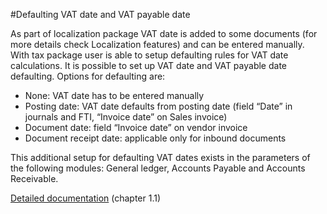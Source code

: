 
#Defaulting VAT date and VAT payable date

As part of localization package VAT date is added to some documents (for more details check Localization features) and can be entered manually. With tax package user is able to setup defaulting rules for VAT date calculations. It is possible to set up VAT date and VAT payable date defaulting. Options for defaulting are:
-	None: VAT date has to be entered manually
-	Posting date: VAT date defaults from posting date (field “Date” in journals and FTI, “Invoice date” on Sales invoice)
-	Document date: field “Invoice date” on vendor invoice
-	Document receipt date: applicable only for inbound documents

This additional setup for defaulting VAT dates exists in the parameters of the following modules: General ledger, Accounts Payable and Accounts Receivable.

[Detailed documentation](https://adacta.sharepoint.com/:w:/r/sites/ERP-Product-Development/Shared%20Documents/D365FO%20Localization%20documentation/D365O%20LOC_VAT%20features.docx?d=w42e2c5023dca417b9b1c9c691af0e3bf&csf=1&e=yex0Q8) (chapter 1.1)